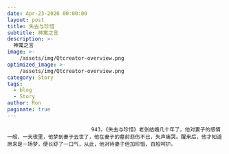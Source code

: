 ```yaml
---
date: Apr-23-2020 00:00:00
layout: post
title: 失去与珍惜
subtitle: 神寓之言
description: >-
  神寓之言
image: >-
    /assets/img/Qtcreator-overview.png
optimized_image: >-
    /assets/img/Qtcreator-overview.png
category: Story
tags:
  - blog
  - Story
author: Ron
paginate: true
---
```


							　　943，《失去与珍惜》老张结婚几十年了，他对妻子的感情一般，一天夜里，他梦到妻子去世了，他在妻子的墓前悲伤不已，失声痛哭。醒来后，他才知道原来是一场梦，便长舒了一口气，从此，他对待妻子倍加珍惜，百般呵护。
